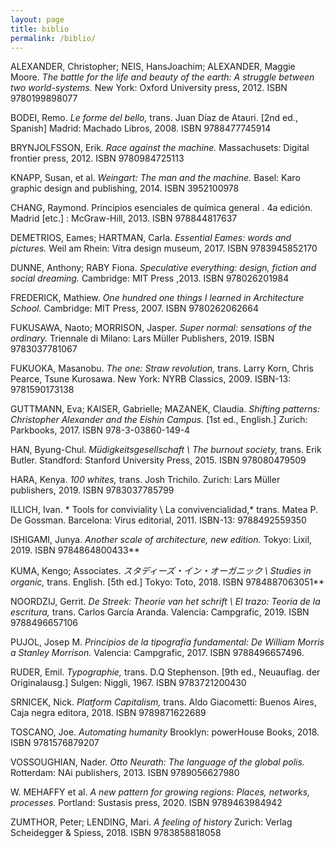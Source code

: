 ```yaml
---
layout: page
title: biblio
permalink: /biblio/
---
```



ALEXANDER, Christopher; NEIS, HansJoachim; ALEXANDER, Maggie Moore. *The battle for the life and beauty of the earth: A struggle between two world-systems.* New York: Oxford University press, 2012. ISBN 9780199898077

BODEI, Remo. *Le forme del bello,* trans. Juan Díaz de Atauri. \[2nd ed., Spanish\]  Madrid: Machado Libros, 2008. ISBN 9788477745914

BRYNJOLFSSON, Erik. *Race against the machine.* Massachusets: Digital frontier press, 2012. ISBN 9780984725113

KNAPP, Susan, et al. *Weingart: The man and the machine.* Basel: Karo graphic design and publishing, 2014. ISBN 3952100978

CHANG, Raymond. Principios esenciales de química general . 4a edición. Madrid \[etc.\] : McGraw-Hill, 2013. ISBN 978844817637

DEMETRIOS, Eames; HARTMAN, Carla. *Essential Eames: words and pictures.* Weil am Rhein: Vitra design museum, 2017. ISBN 9783945852170

DUNNE, Anthony; RABY Fiona. *Speculative everything: design, fiction and social dreaming.* Cambridge: MIT Press ,2013. ISBN 978026201984

FREDERICK, Mathiew. *One hundred one things I learned in Architecture School.* Cambridge: MIT Press, 2007. ISBN 9780262062664

FUKUSAWA, Naoto; MORRISON, Jasper. *Super normal: sensations of the ordinary.* Triennale di Milano: Lars Müller Publishers, 2019. ISBN 9783037781067

FUKUOKA, Masanobu. *The one: Straw revolution,* trans. Larry Korn, Chris Pearce, Tsune Kurosawa. New York: NYRB Classics, 2009. ISBN-13: 9781590173138

GUTTMANN, Eva; KAISER, Gabrielle; MAZANEK, Claudia. *Shifting patterns: Christopher Alexander and the Eishin Campus.* \[1st ed., English.\] Zurich: Parkbooks, 2017. ISBN 978-3-03860-149-4

HAN, Byung-Chul. *Müdigkeitsgesellschaft \ The burnout society,* trans. Erik Butler. Standford: Stanford University Press, 2015. ISBN 978080479509

HARA, Kenya. *100 whites,* trans. Josh Trichilo. Zurich: Lars Müller publishers, 2019. ISBN 9783037785799

ILLICH, Ivan. * Tools for conviviality \ La convivencialidad,* trans. Matea P. De Gossman. Barcelona: Virus editorial, 2011. ISBN-13: 9788492559350

ISHIGAMI, Junya. *Another scale of architecture, new edition.* Tokyo: Lixil, 2019. ISBN 9784864800433**

KUMA, Kengo; Associates. *スタディーズ・イン・オーガニック \ Studies in organic,* trans. English. \[5th ed.\]  Tokyo: Toto, 2018. ISBN 9784887063051**

NOORDZIJ, Gerrit. *De Streek: Theorie van het schrift \ El trazo: Teoría de la escritura,* trans. Carlos García Aranda. Valencia:  Campgrafic, 2019. ISBN 9788496657106

PUJOL, Josep M. *Principios de la tipografía fundamental: De William Morris a Stanley Morrison.* Valencia: Campgrafic, 2017. ISBN 9788496657496.

RUDER, Emil. *Typographie,* trans. D.Q Stephenson. \[9th ed., Neuauflag. der Originalausg.\]  Sulgen: Niggli, 1967. ISBN 9783721200430

SRNICEK, Nick. *Platform Capitalism,* trans. Aldo Giacometti: Buenos Aires, Caja negra editora, 2018. ISBN 9789871622689

TOSCANO, Joe. *Automating humanity* Brooklyn: powerHouse Books, 2018. ISBN 9781576879207

VOSSOUGHIAN, Nader. *Otto Neurath: The language of the global polis.* Rotterdam: NAi publishers, 2013. ISBN 9789056627980

W. MEHAFFY et al. *A new pattern for growing regions: Places, networks, processes.* Portland: Sustasis press, 2020. ISBN 9789463984942 

ZUMTHOR, Peter; LENDING, Mari. *A feeling of history* Zurich: Verlag Scheidegger & Spiess, 2018. ISBN 9783858818058


